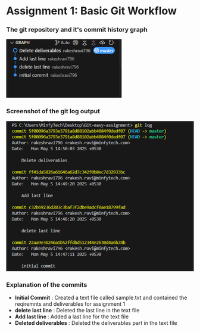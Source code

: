 <h1>Assignment 1: Basic Git Workflow</h1> 

<h3>The git repository and it's commit history graph</h3>

![alt text](image.png)

<h3>Screenshot of the git log output</h3>

![alt text](image-1.png)

<h3> Explanation of the commits </h3>

<ul>
    <li><b>Initial Commit</b> : Created a text file called sample.txt and contained the reqiremnts and deliverables for assignment 1</li>
    <li><b>delete last line</b> : Deleted the last line in the text file</li>
    <li><b>Add last line </b>: Added a last line for the text file</li>
    <li><b>Deleted deliverables</b> : Deleted the deliverables part in the text file</li>

</ul>